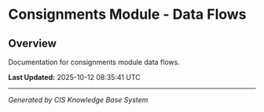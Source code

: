 # Consignments Module - Data Flows

## Overview
Documentation for consignments module data flows.

**Last Updated:** 2025-10-12 08:35:41 UTC

---
*Generated by CIS Knowledge Base System*